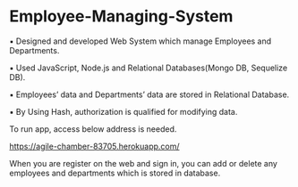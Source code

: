 # Employee-Managing-System

▪ Designed and developed Web System which manage Employees and Departments.

▪ Used JavaScript, Node.js and Relational Databases(Mongo DB, Sequelize DB).

▪ Employees’ data and Departments’ data are stored in Relational Database.

▪ By Using Hash, authorization is qualified for modifying data.



To run app, access below address is needed.

https://agile-chamber-83705.herokuapp.com/

When you are register on the web and sign in, you can add or delete any employees and departments which is stored in database.
